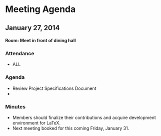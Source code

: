 # Meeting Agenda
## January 27, 2014
#### Room: Meet in front of dining hall

### Attendance
- ALL

### Agenda
- Review Project Specifications Document
- 

### Minutes
- Members should finalize their contributions and acquire development environment for LaTeX.
- Next meeting booked for this coming Friday, January 31.